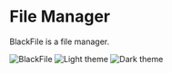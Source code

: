 # File Manager
BlackFile is a file manager.

<img src="/shots/blackFile.png" alt="BlackFile">


<img src="/shots/light.png" alt="Light theme">
<img src="/shots/dark.png" alt="Dark theme">
